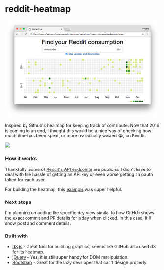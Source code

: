 # reddit-heatmap
<img src='assets/demo.png' title='Example' alt='Example'/>

Inspired by Github's heatmap for keeping track of contribute. Now that 2016 is coming to an end, I thought this would be a nice way of checking how much time has been spent, or more realistically wasted :sob:, on Reddit.

![](http://i.imgur.com/4I6QDXv.gif)

### How it works
Thankfully, some of [Reddit's API endpoints](https://www.reddit.com/dev/api/#GET_user_{username}_{where}) are public so I didn't have to deal with the hassle of getting an API key or even worse getting an oauth token for each user.

For building the heatmap, this [example](http://bl.ocks.org/mbostock/4063318) was super helpful.

### Next steps
I'm planning on adding the specific day view similar to how GitHub shows the exact commit and PR details for a day when clicked. In this case, it'll show post and comment details.

### Built with
- [d3.js](https://d3js.org/) - Great tool for building graphics, seems like GitHub also used d3 for its heatmap.
- [jQuery](https://jquery.com/) - Yes, it is still super handy for DOM manipulation.
- [Bootstrap](http://getbootstrap.com/) - Great for the lazy developer that can't design properly.
